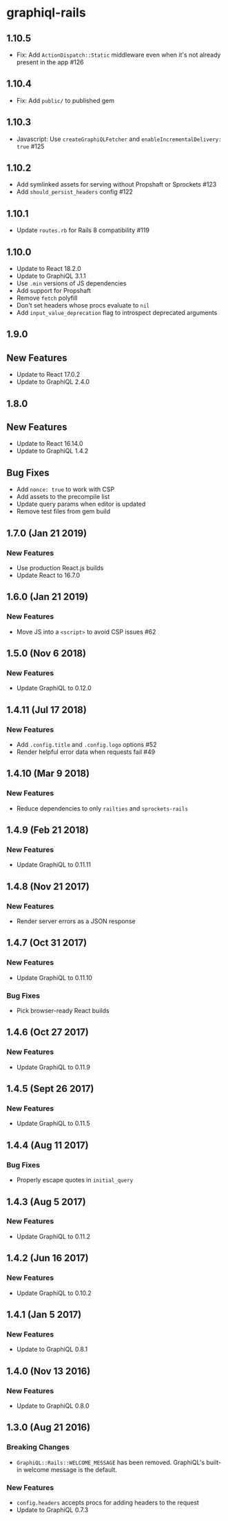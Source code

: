 # graphiql-rails

## 1.10.5

- Fix: Add `ActionDispatch::Static` middleware even when it's not already present in the app #126

## 1.10.4

- Fix: Add `public/` to published gem

## 1.10.3

- Javascript: Use `createGraphiQLFetcher` and `enableIncrementalDelivery: true` #125

## 1.10.2

- Add symlinked assets for serving without Propshaft or Sprockets #123
- Add `should_persist_headers` config #122

## 1.10.1

- Update `routes.rb` for Rails 8 compatibility #119

## 1.10.0

- Update to React 18.2.0
- Update to GraphiQL 3.1.1
- Use `.min` versions of JS dependencies
- Add support for Propshaft
- Remove `fetch` polyfill
- Don't set headers whose procs evaluate to `nil`
- Add `input_value_deprecation` flag to introspect deprecated arguments

## 1.9.0

## New Features

- Update to React 17.0.2
- Update to GraphiQL 2.4.0

## 1.8.0

## New Features

- Update to React 16.14.0
- Update to GraphiQL 1.4.2

## Bug Fixes

- Add `nonce: true` to work with CSP
- Add assets to the precompile list
- Update query params when editor is updated
- Remove test files from gem build

## 1.7.0 (Jan 21 2019)

### New Features

- Use production React.js builds
- Update React to 16.7.0

## 1.6.0 (Jan 21 2019)

### New Features

- Move JS into a `<script>` to avoid CSP issues #62

## 1.5.0 (Nov 6 2018)

### New Features

- Update GraphiQL to 0.12.0

## 1.4.11 (Jul 17 2018)

### New Features

- Add `.config.title` and `.config.logo` options #52
- Render helpful error data when requests fail #49

## 1.4.10 (Mar 9 2018)

### New Features

- Reduce dependencies to only `railties` and `sprockets-rails`

## 1.4.9 (Feb 21 2018)

### New Features

- Update GraphiQL to 0.11.11

## 1.4.8 (Nov 21 2017)

### New Features

- Render server errors as a JSON response

## 1.4.7 (Oct 31 2017)

### New Features

- Update GraphiQL to 0.11.10

### Bug Fixes

- Pick browser-ready React builds

## 1.4.6 (Oct 27 2017)

### New Features

- Update GraphiQL to 0.11.9

## 1.4.5 (Sept 26 2017)

### New Features

- Update GraphiQL to 0.11.5

## 1.4.4 (Aug 11 2017)

### Bug Fixes

- Properly escape quotes in `initial_query`

## 1.4.3 (Aug 5 2017)

### New Features

- Update GraphiQL to 0.11.2

## 1.4.2 (Jun 16 2017)

### New Features

- Update GraphiQL to 0.10.2

## 1.4.1 (Jan 5 2017)

### New Features

- Update to GraphiQL 0.8.1

## 1.4.0 (Nov 13 2016)

### New Features

- Update to GraphiQL 0.8.0

## 1.3.0 (Aug 21 2016)

### Breaking Changes

- `GraphiQL::Rails::WELCOME_MESSAGE` has been removed. GraphiQL's built-in welcome message is the default.

### New Features

- `config.headers` accepts procs for adding headers to the request
- Update to GraphiQL 0.7.3

